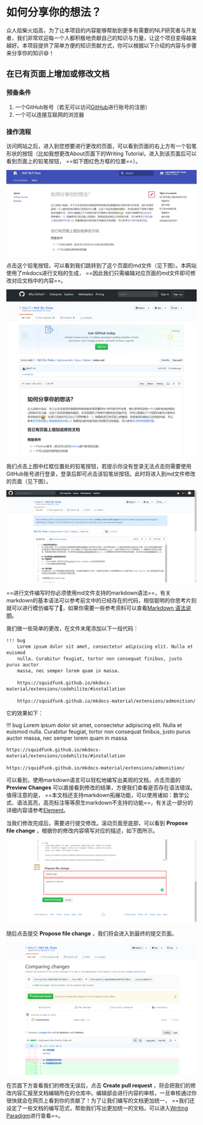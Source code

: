# 如何分享你的想法？
众人拾柴火焰高，为了让本项目的内容能够帮助到更多有需要的NLP研究者与开发者，我们非常欢迎每一个人都积极地贡献自己的知识与力量，让这个项目变得越来越好。本项目提供了简单方便的知识贡献方式，你可以根据以下介绍的内容与步骤来分享你的知识:smile:！

## 在已有页面上增加或修改文档
### 预备条件
1. 一个GitHub账号（若无可以访问[GitHub](https://github.com)进行账号的注册）
2. 一个可以连接互联网的浏览器

### 操作流程
访问网站之后，进入到您想要进行更改的页面，可以看到页面的右上方有一个铅笔形状的按钮（比如我想更改About页面下的Writing Tutorial，进入到该页面后可以看到页面上的铅笔按钮， ==如下图红色方框的位置==）。

![网页修改入口](img/01.png)

点击这个铅笔按钮，可以看到我们跳转到了这个页面的md文件（见下图）。本网站使用了mkdocs进行文档的生成， ==因此我们只需编辑对应页面的md文件即可修改对应文档中的内容==。

![](img/02.png)

我们点击上图中红框位置处的铅笔按钮，若提示你没有登录无法点击则需要使用GitHub账号进行登录，登录后即可点击该铅笔状按钮。此时将进入到md文件修改的页面（见下图）。

![](img/03.png)

==进行文件编写时你必须使用md文件支持的markdown语法==，有关markdown的基本语法可以参考前文中的已经存在的代码，相信聪明的你思考片刻就可以进行模仿编写了🤣，如果你需要一些参考资料可以查看[Markdown 语法说明](https://www.appinn.com/markdown/)。

我们做一些简单的更改，在文件末尾添加以下一段代码：
```
!!! bug
    Lorem ipsum dolor sit amet, consectetur adipiscing elit. Nulla et euismod
    nulla. Curabitur feugiat, tortor non consequat finibus, justo purus auctor
    massa, nec semper lorem quam in massa.

    https://squidfunk.github.io/mkdocs-material/extensions/codehilite/#installation

    https://squidfunk.github.io/mkdocs-material/extensions/admonition/
```

它的效果如下：

!!! bug
    Lorem ipsum dolor sit amet, consectetur adipiscing elit. Nulla et euismod
    nulla. Curabitur feugiat, tortor non consequat finibus, justo purus auctor
    massa, nec semper lorem quam in massa.

    https://squidfunk.github.io/mkdocs-material/extensions/codehilite/#installation

    https://squidfunk.github.io/mkdocs-material/extensions/admonition/

可以看到，使用markdown语言可以轻松地编写出美观的文档，点击页面的 **Preview Changes** 可以直接看到修改的结果，方便我们查看是否存在语法错误。值得注意的是， ==本文档还支持markdown拓展功能，可以使用诸如：数学公式、语法高亮，高亮标注等等原生markdown不支持的功能==，有关这一部分的详细内容请参考[Element](element.md)。

当我们修改完成后，需要进行提交修改。滚动页面至底部，可以看到 **Propose file change** ，根据你的修改内容填写对应的描述，如下图所示。

![](img/06.png)

随后点击提交 **Propose file change** ，我们将会进入到最终的提交页面。

![](img/07.png)

在页面下方查看我们的修改无误后，点击 **Create pull request** ，将会把我们的修改内容汇报至文档编辑所在的仓库中。编辑部会进行内容的审核，一旦审核通过你很快就会在网页上看到你的贡献了！为了让我们编写的文档更加统一， ==我们还设定了一些文档的编写范式，帮助我们写出更加统一的文档，可以进入[Writing Paradigm](writing_paradigm.md)进行查看==。